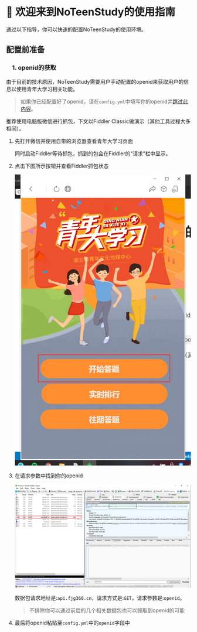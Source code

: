 # 🎉 欢迎来到NoTeenStudy的使用指南

通过以下指导，你可以快速的配置NoTeenStudy的使用环境。

## 配置前准备

### 　1. openid的获取

  由于目前的技术原因，NoTeenStudy需要用户手动配置的openid来获取用户的信息以使用青年大学习相关功能。

> 如果你已经配置好了openid，请在`config.yml`中填写你的openid并[跳过此内容](#2.)。

  推荐使用电脑版微信进行抓包，下文以Fiddler Classic做演示（其他工具过程大多相同）。

1. 先打开微信并使用自带的浏览器查看青年大学习页面  

    同时启动Fiddler等待抓包，抓到的包会在Fiddler的“请求”栏中显示。

2. 点击下图所示按钮并查看Fiddler抓包状态
  
   ![dxx](daxuexidianji.png)

3. 在请求参数中找到你的openid

   ![openid](openidfetch.png)

   数据包请求地址是:`api.fjg360.cn`，请求方式是:`GET`，请求参数是:`openid`。

   > 不排除你可以通过前后的几个相关数据包也可以抓取到openid的可能

4. 最后将openid粘贴至`config.yml`中的`openid`字段中
